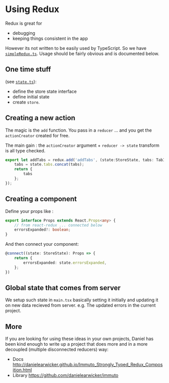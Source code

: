 # Using Redux

Redux is great for
* debugging
* keeping things consistent in the app

However its not written to be easily used by TypeScript. So we have [`simpleRedux.ts`](https://github.com/johnpaularthur/spork/blob/master/src/app/state/simpleRedux.ts). Usage should be fairly obvious and is documented below.

## One time stuff

(see [`state.ts`](https://github.com/johnpaularthur/spork/blob/master/src/app/state/state.ts)):

* define the store state interface
* define initial state
* create `store`.

## Creating a new action
The magic is the `add` function. You pass in a `reducer` ... and you get the `actionCreator` created for free.

The main gain : the `actionCreator` argument + `reducer -> state` transform is all type checked.

```ts
export let addTabs = redux.add('addTabs', (state:StoreState, tabs: TabInstance[]): StoreState => {
    tabs = state.tabs.concat(tabs);
    return {
        tabs
    };
});
```

## Creating a component
Define your props like :
```ts
export interface Props extends React.Props<any> {
    // from react-redux ... connected below
    errorsExpanded?: boolean;
}
```
And then connect your component:
```ts
@connect((state: StoreState): Props => {
    return {
        errorsExpanded: state.errorsExpanded,
    };
})
```

## Global state that comes from server
We setup such state in `main.tsx` basically setting it initially and updating it on new data recieved from server. e.g. The updated errors in the current project.

## More

If you are looking for using these ideas in your own projects, Daniel has been kind enough to write up a project that does more and in a more decoupled (multiple disconnected reducers) way:

* Docs http://danielearwicker.github.io/Immuto_Strongly_Typed_Redux_Composition.html
* Library https://github.com/danielearwicker/immuto
